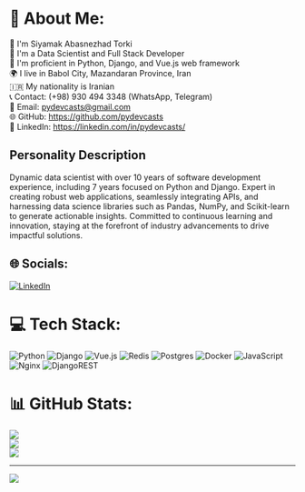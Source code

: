 # 💫 About Me:
🔭 I'm Siyamak Abasnezhad Torki<br>
👯 I'm a Data Scientist and Full Stack Developer<br>
🤝 I'm proficient in Python, Django, and Vue.js web framework<br>
🌍 I live in Babol City, Mazandaran Province, Iran<br>
🇮🇷 My nationality is Iranian<br>
📞 Contact: (+98) 930 494 3348 (WhatsApp, Telegram)<br>
📧 Email: pydevcasts@gmail.com<br>
🌐 GitHub: https://github.com/pydevcasts<br>
🔗 LinkedIn: https://linkedin.com/in/pydevcasts/

## Personality Description
Dynamic data scientist with over 10 years of software development experience, including 7 years focused on Python and Django. Expert in creating robust web applications, seamlessly integrating APIs, and harnessing data science libraries such as Pandas, NumPy, and Scikit-learn to generate actionable insights. Committed to continuous learning and innovation, staying at the forefront of industry advancements to drive impactful solutions.


## 🌐 Socials:
[![LinkedIn](https://img.shields.io/badge/LinkedIn-%230077B5.svg?logo=linkedin&logoColor=white)](https://linkedin.com/in/pydevcasts) 

# 💻 Tech Stack:
![Python](https://img.shields.io/badge/python-3670A0?style=plastic&logo=python&logoColor=ffdd54) ![Django](https://img.shields.io/badge/django-%23092E20.svg?style=plastic&logo=django&logoColor=white) ![Vue.js](https://img.shields.io/badge/vue.js-%2335495e.svg?style=plastic&logo=vuedotjs&logoColor=%234FC08D) ![Redis](https://img.shields.io/badge/redis-%23DD0031.svg?style=plastic&logo=redis&logoColor=white) ![Postgres](https://img.shields.io/badge/postgres-%23316192.svg?style=plastic&logo=postgresql&logoColor=white) ![Docker](https://img.shields.io/badge/docker-%230db7ed.svg?style=plastic&logo=docker&logoColor=white) ![JavaScript](https://img.shields.io/badge/javascript-%23323330.svg?style=plastic&logo=javascript&logoColor=%23F7DF1E) ![Nginx](https://img.shields.io/badge/nginx-%23009639.svg?style=plastic&logo=nginx&logoColor=white) ![DjangoREST](https://img.shields.io/badge/DJANGO-REST-ff1709?style=plastic&logo=django&logoColor=white&color=ff1709&labelColor=gray)

# 📊 GitHub Stats:
![](https://github-readme-stats.vercel.app/api?username=pydevcasts&theme=great-gatsby&hide_border=false&include_all_commits=true&count_private=false)<br/>
![](https://github-readme-streak-stats.herokuapp.com/?user=pydevcasts&theme=great-gatsby&hide_border=false)<br/>
![](https://github-readme-stats.vercel.app/api/top-langs/?username=pydevcasts&theme=great-gatsby&hide_border=false&include_all_commits=true&count_private=false&layout=compact)



---
[![](https://visitcount.itsvg.in/api?id=pydevcasts&icon=5&color=5)](https://visitcount.itsvg.in)

<!-- Proudly created with GPRM ( https://gprm.itsvg.in ) -->
